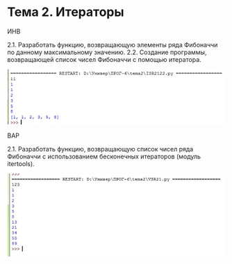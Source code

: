 # Тема 2. Итераторы

ИНВ

2.1. Разработать функцию, возвращающую элементы ряда Фибоначчи по данному максимальному значению.
2.2. Создание программы, возвращающей список чисел Фибоначчи с помощью итератора.

![](https://github.com/python-advance/sem6-t2-Kunica97/blob/master/%D0%A4%D0%B8%D0%B1%D0%BE%D0%BD%D0%B0%D1%87%D1%87%D0%B81.jpg)

ВАР

2.1. Разработать функцию, возвращающую список чисел ряда Фибоначчи с использованием бесконечных итераторов (модуль itertools).

![](https://github.com/python-advance/sem6-t2-Kunica97/blob/master/%D0%A4%D0%B8%D0%B1%D0%BE%D0%BD%D0%B0%D1%87%D1%87%D0%B82.jpg)

